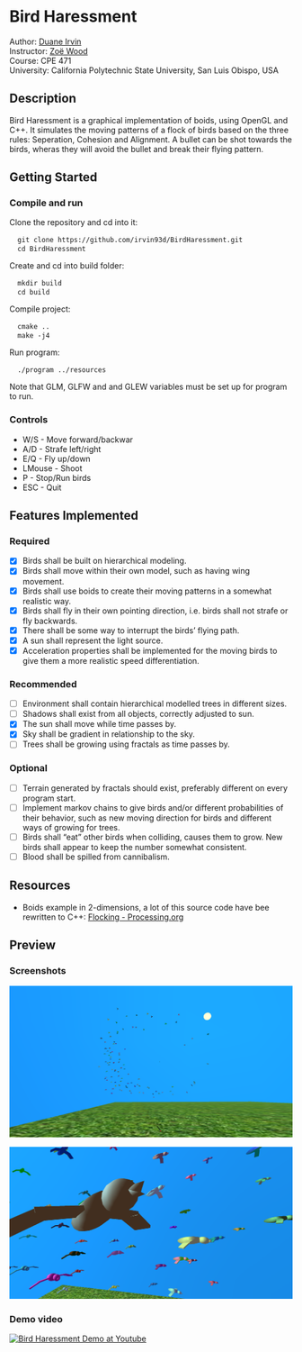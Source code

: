 # Bird Haressment
Author: [Duane Irvin](https://github.com/irvin93d)  
Instructor: [Zoë Wood](http://users.csc.calpoly.edu/~zwood/teaching/csc471/index16.html)  
Course: CPE 471  
University: California Polytechnic State University, San Luis Obispo, USA  

## Description
Bird Haressment is a graphical implementation of boids, using OpenGL and C++. It simulates the moving patterns of a flock of birds based on the three rules: Seperation, Cohesion and Alignment. A bullet can be shot towards the birds, wheras they will avoid the bullet and break their flying pattern. 

## Getting Started

### Compile and run

Clone the repository and cd into it:
```console
  git clone https://github.com/irvin93d/BirdHaressment.git
  cd BirdHaressment
```
Create and cd into build folder:
```console
  mkdir build
  cd build
```
Compile project:
```console
  cmake ..
  make -j4
```
Run program:
```
  ./program ../resources
```
Note that GLM, GLFW and and GLEW variables must be set up for program to run.

### Controls
- W/S - Move forward/backwar 
- A/D - Strafe left/right
- E/Q - Fly up/down
- LMouse - Shoot
- P - Stop/Run birds
- ESC - Quit

## Features Implemented

### Required
- [x] Birds shall be built on hierarchical modeling.
- [x] Birds shall move within their own model, such as having wing movement.
- [x] Birds shall use boids to create their moving patterns in a somewhat realistic way.
- [x] Birds shall fly in their own pointing direction, i.e. birds shall not strafe or fly backwards.
- [x] There shall be some way to interrupt the birds’ flying path.
- [x] A sun shall represent the light source.
- [x] Acceleration properties shall be implemented for the moving birds to give them a more realistic speed differentiation.

### Recommended
- [ ] Environment shall contain hierarchical modelled trees in different sizes.
- [ ] Shadows shall exist from all objects, correctly adjusted to sun.
- [x] The sun shall move while time passes by.
- [x] Sky shall be gradient in relationship to the sky.
- [ ] Trees shall be growing using fractals as time passes by.

### Optional
- [ ] Terrain generated by fractals should exist, preferably different on every program start.
- [ ] Implement markov chains to give birds and/or different probabilities of their behavior, such as new moving direction for birds and different ways of growing for trees.
- [ ] Birds shall “eat” other birds when colliding, causes them to grow. New birds shall appear to keep the number somewhat consistent.
- [ ] Blood shall be spilled from cannibalism.

## Resources 
- Boids example in 2-dimensions, a lot of this source code have bee  rewritten to C++: [Flocking - Processing.org](https://www.processing.org/examples/flocking.html)

## Preview 

### Screenshots

![Screenshot 1](./web/res/screen1.png)

![Screenshot 2](./web/res/screen2.png)

### Demo video
[![Bird Haressment Demo at Youtube](https://img.youtube.com/vi/fkjIEVBFNgQ/0.jpg)](https://youtu.be/fkjIEVBFNgQ)




